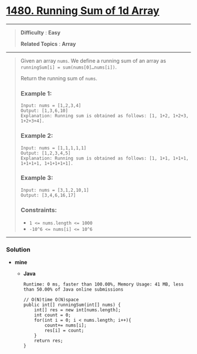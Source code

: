 # [1480. Running Sum of 1d Array](https://leetcode.com/problems/running-sum-of-1d-array/)
---

> **Difficulty** : **Easy**
> 
> **Related Topics** : **Array**

---

> Given an array `nums`. We define a running sum of an array as `runningSum[i] = sum(nums[0]…nums[i])`.
>
> Return the running sum of `nums`.
>
>
>
> ### Example 1:
> ```
> Input: nums = [1,2,3,4]
> Output: [1,3,6,10]
> Explanation: Running sum is obtained as follows: [1, 1+2, 1+2+3, 1+2+3+4].
> ```
>
> ### Example 2:
> ```
> Input: nums = [1,1,1,1,1]
> Output: [1,2,3,4,5]
> Explanation: Running sum is obtained as follows: [1, 1+1, 1+1+1, 1+1+1+1, 1+1+1+1+1].
> ```
>
> ### Example 3:
> ```
> Input: nums = [3,1,2,10,1]
> Output: [3,4,6,16,17]
> ```
>
>
> ### Constraints:
> * `1 <= nums.length <= 1000`
> * `-10^6 <= nums[i] <= 10^6`

---

### Solution
* **mine**
  * **Java**
  
    `Runtime: 0 ms, faster than 100.00%, Memory Usage: 41 MB, less than 50.00% of Java online submissions`
    ```
    // O(N)time O(N)space
    public int[] runningSum(int[] nums) {
        int[] res = new int[nums.length];
        int count = 0;
        for(int i = 0; i < nums.length; i++){
            count+= nums[i];
            res[i] = count;
        }
        return res;
    }
    ```
